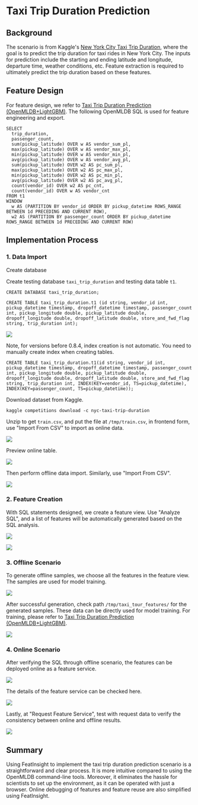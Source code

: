 # Taxi Trip Duration Prediction

## Background

The scenario is from Kaggle's [New York City Taxi Trip Duration](https://www.kaggle.com/c/nyc-taxi-trip-duration/overview), where the goal is to predict the trip duration for taxi rides in New York City. The inputs for prediction include the starting and ending latitude and longitude, departure time, weather conditions, etc. Feature extraction is required to ultimately predict the trip duration based on these features.

## Feature Design

For feature design, we refer to [Taxi Trip Duration Prediction (OpenMLDB+LightGBM)](../../../use_case/taxi_tour_duration_prediction.md). The following OpenMLDB SQL is used for feature engineering and export.

```
SELECT
  trip_duration,
  passenger_count,
  sum(pickup_latitude) OVER w AS vendor_sum_pl,
  max(pickup_latitude) OVER w AS vendor_max_pl,
  min(pickup_latitude) OVER w AS vendor_min_pl,
  avg(pickup_latitude) OVER w AS vendor_avg_pl,
  sum(pickup_latitude) OVER w2 AS pc_sum_pl,
  max(pickup_latitude) OVER w2 AS pc_max_pl,
  min(pickup_latitude) OVER w2 AS pc_min_pl,
  avg(pickup_latitude) OVER w2 AS pc_avg_pl,
  count(vendor_id) OVER w2 AS pc_cnt,
  count(vendor_id) OVER w AS vendor_cnt
FROM t1
WINDOW 
  w AS (PARTITION BY vendor_id ORDER BY pickup_datetime ROWS_RANGE BETWEEN 1d PRECEDING AND CURRENT ROW),
  w2 AS (PARTITION BY passenger_count ORDER BY pickup_datetime ROWS_RANGE BETWEEN 1d PRECEDING AND CURRENT ROW)
```

## Implementation Process

### 1. Data Import

Create database

Create testing database `taxi_trip_duration` and testing data table `t1`.

```
CREATE DATABASE taxi_trip_duration;

CREATE TABLE taxi_trip_duration.t1 (id string, vendor_id int, pickup_datetime timestamp, dropoff_datetime timestamp, passenger_count int, pickup_longitude double, pickup_latitude double, dropoff_longitude double, dropoff_latitude double, store_and_fwd_flag string, trip_duration int);
```

![](./images/taxi_create_table.png)

Note, for versions before 0.8.4, index creation is not automatic. You need to manually create index when creating tables.

```
CREATE TABLE taxi_trip_duration.t1(id string, vendor_id int, pickup_datetime timestamp, dropoff_datetime timestamp, passenger_count int, pickup_longitude double, pickup_latitude double, dropoff_longitude double, dropoff_latitude double, store_and_fwd_flag string, trip_duration int, INDEX(KEY=vendor_id, TS=pickup_datetime), INDEX(KEY=passenger_count, TS=pickup_datetime));
```

Download dataset from Kaggle.

```
kaggle competitions download -c nyc-taxi-trip-duration
```

Unzip to get `train.csv`, and put the file at `/tmp/train.csv`, in frontend form, use "Import From CSV" to import as online data.

![](./images/taxi_import_online_data.png)

Preview online table.

![](./images/taxi_preview_online_table.png)

Then perform offline data import. Similarly, use "Import From CSV".


![](./images/taxi_import_offline_data.png)

### 2. Feature Creation

With SQL statements designed, we create a feature view. Use "Analyze SQL", and a list of features will be automatically generated based on the SQL analysis.

![](./images/taxi_create_feature.png)

![](./images/taxi_features.png)

### 3. Offline Scenario

To generate offline samples, we choose all the features in the feature view. The samples are used for model training.

![](./images/taxi_export_offline_samples.png)

After successful generation, check path `/tmp/taxi_tour_features/` for the generated samples. These data can be directly used for model training. For training, please refer to [Taxi Trip Duration Prediction (OpenMLDB+LightGBM)](../../../use_case/taxi_tour_duration_prediction.md).

![](./images/taxi_offline_samples_data.png)

### 4. Online Scenario

After verifying the SQL through offline scenario, the features can be deployed online as a feature service.

![](./images/taxi_create_feature_service.png)

The details of the feature service can be checked here.

![](./images/taxi_feature_service_detail.png)

Lastly, at "Request Feature Service", test with request data to verify the consistency between online and offline results.

![](./images/taxi_request_feature_service.png)

## Summary

Using FeatInsight to implement the taxi trip duration prediction scenario is a straightforward and clear process. It is more intuitive compared to using the OpenMLDB command-line tools. Moreover, it eliminates the hassle for scientists to set up the environment, as it can be operated with just a browser. Online debugging of features and feature reuse are also simplified using FeatInsight.
